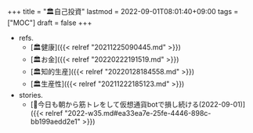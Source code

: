 +++
title = "🏛自己投資"
lastmod = 2022-09-01T08:01:40+09:00
tags = ["MOC"]
draft = false
+++

-   refs.
    -   [🏛健康]({{< relref "20211225090445.md" >}})
    -   [🏛お金]({{< relref "20220222191519.md" >}})
    -   [🏛知的生産]({{< relref "20220128184558.md" >}})
    -   [🏛生産性]({{< relref "20211222185123.md" >}})
-   stories.
    -   [💭今日も朝から筋トレをして仮想通貨botで損し続ける(2022-09-01)]({{< relref "2022-w35.md#ea33ea7e-25fe-4446-898c-bb199aedd2e1" >}})
